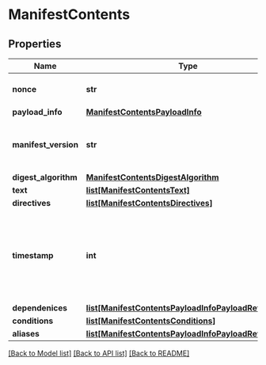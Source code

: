 # ManifestContents

## Properties
Name | Type | Description | Notes
------------ | ------------- | ------------- | -------------
**nonce** | **str** | A 128-bit random field | [optional] 
**payload_info** | [**ManifestContentsPayloadInfo**](ManifestContentsPayloadInfo.md) |  | [optional] 
**manifest_version** | **str** | The version of the manifest format being used. | [optional] 
**digest_algorithm** | [**ManifestContentsDigestAlgorithm**](ManifestContentsDigestAlgorithm.md) |  | [optional] 
**text** | [**list[ManifestContentsText]**](ManifestContentsText.md) |  | [optional] 
**directives** | [**list[ManifestContentsDirectives]**](ManifestContentsDirectives.md) |  | [optional] 
**timestamp** | **int** | The time the manifest was created. The timestamp is stored as Unix time. | [optional] 
**dependenices** | [**list[ManifestContentsPayloadInfoPayloadReference]**](ManifestContentsPayloadInfoPayloadReference.md) |  | [optional] 
**conditions** | [**list[ManifestContentsConditions]**](ManifestContentsConditions.md) |  | [optional] 
**aliases** | [**list[ManifestContentsPayloadInfoPayloadReference]**](ManifestContentsPayloadInfoPayloadReference.md) |  | [optional] 

[[Back to Model list]](../README.md#documentation-for-models) [[Back to API list]](../README.md#documentation-for-api-endpoints) [[Back to README]](../README.md)


